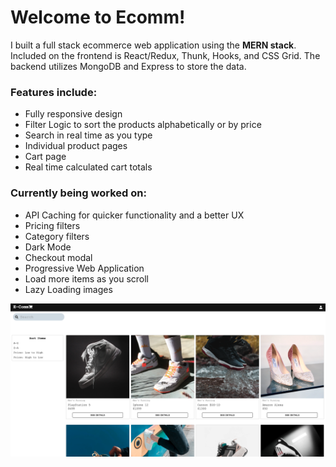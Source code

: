 # Welcome to Ecomm!

I built a full stack ecommerce web application using the **MERN stack**. Included on the frontend is React/Redux, Thunk, Hooks, and CSS Grid. The backend utilizes MongoDB and Express to store the data. 

### Features include:
 - Fully responsive design
 - Filter Logic to sort the products alphabetically or by price
 - Search in real time as you type
 - Individual product pages
 - Cart page
 - Real time calculated cart totals

### Currently being worked on:
 - API Caching for quicker functionality and a better UX
 - Pricing filters
 - Category filters
 - Dark Mode
 - Checkout modal
 - Progressive Web Application
 - Load more items as you scroll
 - Lazy Loading images


![](projectImages/Ecomm.png)
